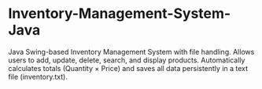 # Inventory-Management-System-Java
Java Swing-based Inventory Management System with file handling. Allows users to add, update, delete, search, and display products. Automatically calculates totals (Quantity × Price) and saves all data persistently in a text file (inventory.txt).
